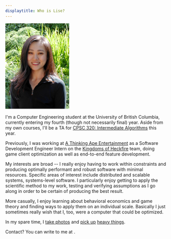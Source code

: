 ```yaml
---
displaytitle: Who is Lise?
---
```

![Photograph of Lise](/assets/lise-savard-portrait.png)

I'm a Computer Engineering student at the University of British Columbia, currently entering my fourth (though not necessarily final) year. Aside from my own courses, I'll be a TA for [CPSC 320: Intermediate Algorithms](https://blogs.ubc.ca/cpsc3202017w1/) this year.

Previously, I was working at [A Thinking Ape Entertainment](http://www.athinkingape.com/) as a Software Development Engineer Intern on the [Kingdoms of Heckfire](http://kingdomsofheckfire.com/) team, doing game client optimization as well as end-to-end feature development.

My interests are broad -- I really enjoy having to work within constraints and producing optimally performant and robust software with minimal resources. Specific areas of interest include distributed and scalable systems, systems-level software. I particularly enjoy getting to apply the scientific method to my work, testing and verifying assumptions as I go along in order to be certain of producing the best result.

More casually, I enjoy learning about behavioral economics and game theory and finding ways to apply them on an individual scale. Basically I just sometimes really wish that I, too, were a computer that could be optimized.

In my spare time, I [take photos](https://unsplash.com/@rampallion) and [pick up](https://youtu.be/jkYpXnZ2uf8) [heavy things](https://youtu.be/iIvTeIvaghg).
  
Contact? You can write to me at <script>printEmail();</script>.